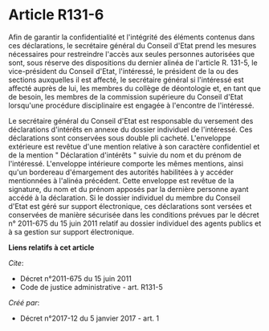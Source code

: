 # Article R131-6

Afin de garantir la confidentialité et l'intégrité des éléments contenus dans ces déclarations, le secrétaire général du
Conseil d'Etat prend les mesures nécessaires pour restreindre l'accès aux seules personnes autorisées que sont, sous réserve
des dispositions du dernier alinéa de l'article R. 131-5, le vice-président du Conseil d'Etat, l'intéressé, le président de
la ou des sections auxquelles il est affecté, le secrétaire général si l'intéressé est affecté auprès de lui, les membres du
collège de déontologie et, en tant que de besoin, les membres de la commission supérieure du Conseil d'Etat lorsqu'une
procédure disciplinaire est engagée à l'encontre de l'intéressé.

Le secrétaire général du Conseil d'Etat est responsable du versement des déclarations d'intérêts en annexe du dossier
individuel de l'intéressé. Ces déclarations sont conservées sous double pli cacheté. L'enveloppe extérieure est revêtue d'une
mention relative à son caractère confidentiel et de la mention " Déclaration d'intérêts " suivie du nom et du prénom de
l'intéressé. L'enveloppe intérieure comporte les mêmes mentions, ainsi qu'un bordereau d'émargement des autorités habilitées
à y accéder mentionnées à l'alinéa précédent. Cette enveloppe est revêtue de la signature, du nom et du prénom apposés par la
dernière personne ayant accédé à la déclaration. Si le dossier individuel du membre du Conseil d'Etat est géré sur support
électronique, ces déclarations sont versées et conservées de manière sécurisée dans les conditions prévues par le décret n°
2011-675 du 15 juin 2011 relatif au dossier individuel des agents publics et à sa gestion sur support électronique.

**Liens relatifs à cet article**

_Cite_:

  - Décret n°2011-675 du 15 juin 2011
  - Code de justice administrative - art. R131-5

_Créé par_:

  - Décret n°2017-12 du 5 janvier 2017 - art. 1
